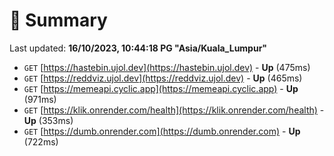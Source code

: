 # 📖 Summary
Last updated: **16/10/2023, 10:44:18 PG "Asia/Kuala_Lumpur"**

- `GET` [https://hastebin.ujol.dev](https://hastebin.ujol.dev) - **Up** (475ms)
- `GET` [https://reddviz.ujol.dev](https://reddviz.ujol.dev) - **Up** (465ms)
- `GET` [https://memeapi.cyclic.app](https://memeapi.cyclic.app) - **Up** (971ms)
- `GET` [https://klik.onrender.com/health](https://klik.onrender.com/health) - **Up** (353ms)
- `GET` [https://dumb.onrender.com](https://dumb.onrender.com) - **Up** (722ms)
